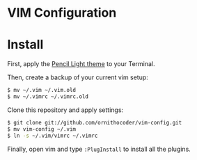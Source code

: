 # VIM Configuration

# Install

First, apply the [Pencil Light theme](https://github.com/lysyi3m/osx-terminal-themes) to your Terminal.

Then, create a backup of your current vim setup:

```bash
$ mv ~/.vim ~/.vim.old
$ mv ~/.vimrc ~/.vimrc.old
```

Clone this repository and apply settings:

```bash
$ git clone git://github.com/ornithocoder/vim-config.git
$ mv vim-config ~/.vim
$ ln -s ~/.vim/vimrc ~/.vimrc
```

Finally, open vim and type ``:PlugInstall`` to install all the plugins.
